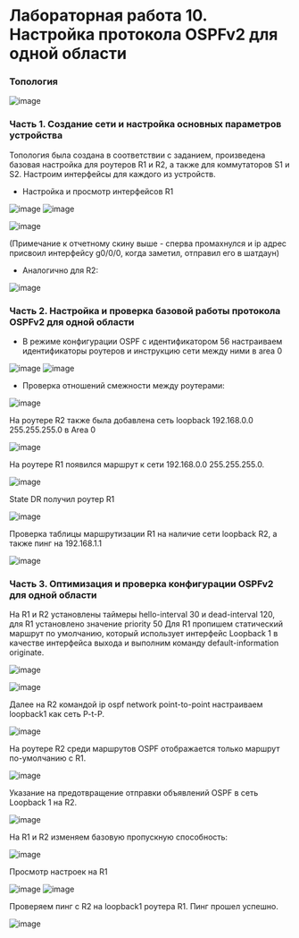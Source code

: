 # Лабораторная работа 10. Настройка протокола OSPFv2 для одной области
### Топология

![image](https://user-images.githubusercontent.com/89464074/175122489-7f493812-8ef0-4e0b-a11d-492e85a0fc49.png)


### Часть 1. Создание сети и настройка основных параметров устройства

Топология была создана в соответствии с заданием, произведена базовая настройка для роутеров R1 и R2, а также для коммутаторов S1 и S2.
Настроим интерфейсы для каждого из устройств.

- Настройка и просмотр интерфейсов R1

![image](https://user-images.githubusercontent.com/89464074/175110868-b8fca644-a46a-4cac-8350-e7b4cf78c1bd.png)
![image](https://user-images.githubusercontent.com/89464074/175111040-20befca5-5152-4565-a9db-d5d876ed19cc.png)

![image](https://user-images.githubusercontent.com/89464074/175111524-a0989391-feb2-43b6-a9dc-154086accc1a.png)

(Примечание к отчетному скину выше - сперва промахнулся и ip адрес присвоил интерфейсу g0/0/0, когда заметил, отправил его в шатдаун)

- Аналогично для R2:

![image](https://user-images.githubusercontent.com/89464074/175112646-3004606f-1f10-4ddb-a66e-8a1f10df18f9.png)


### Часть 2. Настройка и проверка базовой работы протокола OSPFv2 для одной области
- В режиме конфигурации OSPF с идентификатором 56 настраиваем идентификаторы роутеров и инструкцию сети между ними в area 0

![image](https://user-images.githubusercontent.com/89464074/175115024-27af6eb8-6087-47a2-bdcd-ae974caa80a0.png)
![image](https://user-images.githubusercontent.com/89464074/175115584-d7c32b91-3748-4fa8-8eb4-cfc7afd24a92.png)

- Проверка отношений смежности между роутерами:

![image](https://user-images.githubusercontent.com/89464074/175117557-7fd05008-ac35-45cb-ada2-e915b411810b.png)

На роутере R2 также была добавлена сеть loopback 192.168.0.0 255.255.255.0 в Area 0 

![image](https://user-images.githubusercontent.com/89464074/175118433-48b1a970-12f9-4006-9a64-9475ecf319f4.png)

На роутере R1 появился маршрут к сети 192.168.0.0 255.255.255.0.

![image](https://user-images.githubusercontent.com/89464074/175119793-d198b1c3-1aaa-4bd3-a0d0-01eff2bd3bb4.png)

State DR получил роутер R1

![image](https://user-images.githubusercontent.com/89464074/175218938-114cbc3c-efa4-4fe9-ad13-e9d4cd9034dc.png)

Проверка таблицы маршрутизации R1 на наличие сети loopback R2, а также пинг на 192.168.1.1

![image](https://user-images.githubusercontent.com/89464074/175122121-c91da78c-d178-4833-98e3-41d6208604a6.png)


### Часть 3. Оптимизация и проверка конфигурации OSPFv2 для одной области

На R1 и R2 установлены таймеры hello-interval 30 и dead-interval 120, для R1 установлено значение priority 50
Для R1 пропишем статический маршрут по умолчанию, который использует интерфейс 
Loopback 1 в качестве интерфейса выхода и выполним команду default-information originate.

![image](https://user-images.githubusercontent.com/89464074/175773310-8c6267c4-f6b3-45be-9b5c-c082819dd3d4.png)

![image](https://user-images.githubusercontent.com/89464074/175773295-94b4da10-91d4-49c5-9a48-053b33ec5eca.png)

Далее на R2 командой ip ospf network point-to-point настраиваем loopback1 как сеть P-t-P.

![image](https://user-images.githubusercontent.com/89464074/175773228-a371239b-a7d1-47ee-a1f9-8664e4079e74.png)

На роутере R2 среди маршрутов OSPF отображается только маршрут по-умолчанию с R1.

![image](https://user-images.githubusercontent.com/89464074/175773474-c2535458-1821-45f3-b229-474aa91b30c4.png)


Указание на предотвращение отправки объявлений OSPF в сеть Loopback 1 на R2.

![image](https://user-images.githubusercontent.com/89464074/175773773-0b81803b-4740-4fe5-862c-1622cc0d14e2.png)

На R1 и R2 изменяем базовую пропускную способность:

![image](https://user-images.githubusercontent.com/89464074/175773878-e17d416c-7011-4599-b1aa-8d824c1a36c2.png)

Просмотр настроек на R1

![image](https://user-images.githubusercontent.com/89464074/175773958-bebb1e30-4415-454f-a4d7-62637cd68663.png)
![image](https://user-images.githubusercontent.com/89464074/175773994-9568f20c-e94f-4caf-ac8e-1b61a0358307.png)

Проверяем пинг с R2 на loopback1 роутера R1. Пинг прошел успешно.

![image](https://user-images.githubusercontent.com/89464074/175774041-5dec9ca4-db24-4fff-8c63-7f58ab321f1b.png)



